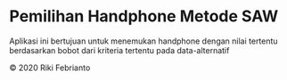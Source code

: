 <h1>Pemilihan Handphone Metode SAW</h1>

<p>Aplikasi ini bertujuan untuk menemukan handphone dengan nilai tertentu berdasarkan bobot dari kriteria tertentu pada data-alternatif</p>
<p>&copy; 2020 Riki Febrianto</p>
